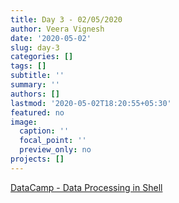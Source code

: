 ```yaml
---
title: Day 3 - 02/05/2020
author: Veera Vignesh
date: '2020-05-02'
slug: day-3
categories: []
tags: []
subtitle: ''
summary: ''
authors: []
lastmod: '2020-05-02T18:20:55+05:30'
featured: no
image:
  caption: ''
  focal_point: ''
  preview_only: no
projects: []
---
```


<a href="../courses/datacamp-data-processing-in-shell/"> DataCamp - Data Processing in Shell</a>